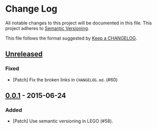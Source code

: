 # Change Log
All notable changes to this project will be documented in this file.
This project adheres to [Semantic Versioning](http://semver.org/).

This file follows the format suggested by [Keep a CHANGELOG](https://github.com/olivierlacan/keep-a-changelog).

## [Unreleased][unreleased]
### Fixed
- [Patch] Fix the broken links in `CHANGELOG.md`. (#60)

## [0.0.1][0.0.1] - 2015-06-24
### Added
- [Patch] Use semantic versioning in LEGO (#58).

[unreleased]: https://github.com/optimizely/lego/compare/v0.0.1...HEAD
[0.0.1]: https://github.com/optimizely/lego/compare/v0.0.1...HEAD
